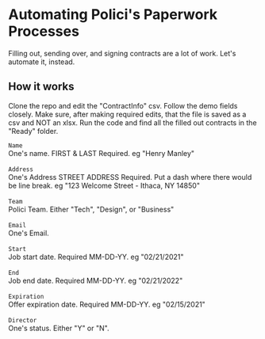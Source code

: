 # Automating Polici's Paperwork Processes
Filling out, sending over, and signing contracts are a lot of work. Let's automate it, instead.

## How it works
Clone the repo and edit the "ContractInfo" csv. Follow the demo fields closely. Make sure, after making required edits, that the file is saved as a csv and NOT an xlsx. Run the code and find all the filled out contracts in the "Ready" folder. 


```Name```<br/>
One's name. FIRST & LAST Required. eg "Henry Manley"
<br/><br/>
```Address```<br/>
One's Address STREET ADDRESS Required. Put a dash where there would be line break. eg "123 Welcome Street - Ithaca, NY 14850"
<br/><br/>
```Team```<br/>
Polici Team. Either "Tech", "Design", or "Business"
<br/><br/>
```Email```<br/>
One's Email.
<br/><br/>
```Start```<br/>
Job start date. Required MM-DD-YY. eg "02/21/2021"
<br/><br/>
```End```<br/>
Job end date. Required MM-DD-YY. eg "02/21/2022"
<br/><br/>
```Expiration```<br/>
Offer expiration date. Required MM-DD-YY. eg "02/15/2021"
<br/><br/>
```Director``` <br/>
One's status. Either "Y" or "N".
